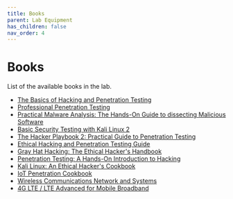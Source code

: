 ```yaml
---
title: Books
parent: Lab Equipment
has_children: false
nav_order: 4
---
```


# Books

List of the available books in the lab.

- [The Basics of Hacking and Penetration Testing](http://index-of.co.uk/Hacking-Coleccion/167%20-%20The%20Basics%20Of%20Hacking%20And%20Penetration%20Testing%20%20Ethical%20Hacking%20And%20Penetration%20Testing%20Made%20Easy%20%5B-PUNISHER-%5D.pdf)
- [Professional Penetration Testing](https://www.bokus.com/bok/9781597494250/professional-penetration-testing-bookcd-package/)
- [Practical Malware Analysis: The Hands-On Guide to dissecting Malicious Software](https://repo.zenk-security.com/Virus-Infections-Detections-Preventions/Practical_Malware_Analysis.pdf)
- [Basic Security Testing with Kali Linux 2](http://index-of.es/Varios/CreateSpace.Publishing.Basic.Security.Testing.With.Kali.Linux.Jan.2014.ISBN.1494861275.pdf)
- [The Hacker Playbook 2: Practical Guide to Penetration Testing](http://lepointdeau.fr/The%20Hacker%20Playbook%202%20-%20Practical%20Guide%20To%20Penetration%20Testing%20By%20Peter%20Kim%20%5BPsycho.Killer%5D%20(1).pdf)
- [Ethical Hacking and Penetration Testing Guide](http://www.lepointdeau.fr/Ethical%20Hacking%20and%20Penetration%20Testing%20Guide%20-%20Baloch,%20Rafay.pdf)
- [Gray Hat Hacking: The Ethical Hacker's Handbook](https://www.scribd.com/document/386646023/Gray-Hat-Hacking-The-Ethical-Hacker-s-Handbook-5th-Edition)
- [Penetration Testing: A Hands-On Introduction to Hacking](https://repo.zenk-security.com/Magazine%20E-book/Penetration%20Testing%20-%20A%20hands-on%20introduction%20to%20Hacking.pdf)
- [Kali Linux: An Ethical Hacker's Cookbook](http://illshiz.com/ethical_hacking/Kali%20Linux%20-%20An%20Ethical%20Hacker%27s%20Cookbook%20End-to-end%20penetration%20testing%20solutions%20-%205031%20%5BECLiPSE%5D/Kali%20Linux%20-%20An%20Ethical%20Hacker%27s%20Cookbook.pdf)
- [IoT Penetration Cookbook](https://dl.acm.org/citation.cfm?id=3202470)
- [Wireless Communications Network and Systems](https://www.springer.com/gp/book/9780306481901)
- [4G LTE / LTE Advanced for Mobile Broadband](https://dl.acm.org/citation.cfm?id=2613393)
